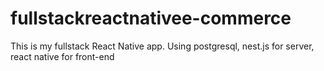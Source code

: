# fullstackreactnativee-commerce
This is my fullstack React Native app. Using postgresql, nest.js for server, react native for front-end
